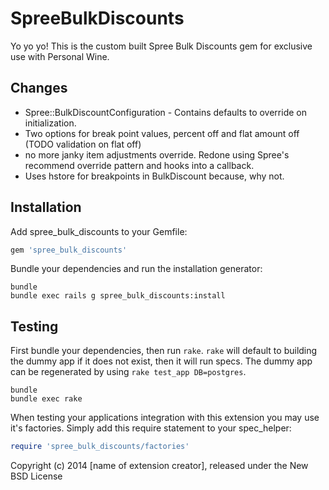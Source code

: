SpreeBulkDiscounts
==================

Yo yo yo! This is the custom built Spree Bulk Discounts gem for exclusive use with Personal Wine.

Changes
-------
* Spree::BulkDiscountConfiguration - Contains defaults to override on initialization.
* Two options for break point values, percent off and flat amount off (TODO validation on flat off)
* no more janky item adjustments override. Redone using Spree's recommend override pattern and hooks into a callback.
* Uses hstore for breakpoints in BulkDiscount because, why not.

Installation
------------

Add spree_bulk_discounts to your Gemfile:

```ruby
gem 'spree_bulk_discounts'
```

Bundle your dependencies and run the installation generator:

```shell
bundle
bundle exec rails g spree_bulk_discounts:install
```

Testing
-------

First bundle your dependencies, then run `rake`. `rake` will default to building the dummy app if it does not exist, then it will run specs. The dummy app can be regenerated by using `rake test_app DB=postgres`.

```shell
bundle
bundle exec rake
```

When testing your applications integration with this extension you may use it's factories.
Simply add this require statement to your spec_helper:

```ruby
require 'spree_bulk_discounts/factories'
```

Copyright (c) 2014 [name of extension creator], released under the New BSD License
